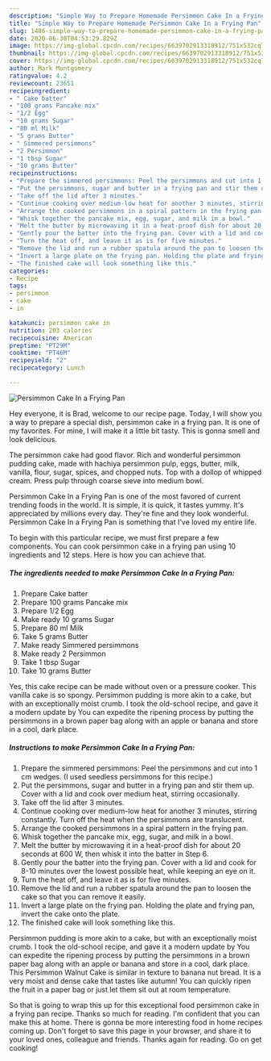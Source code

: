 ```yaml
---
description: "Simple Way to Prepare Homemade Persimmon Cake In a Frying Pan"
title: "Simple Way to Prepare Homemade Persimmon Cake In a Frying Pan"
slug: 1486-simple-way-to-prepare-homemade-persimmon-cake-in-a-frying-pan
date: 2020-06-30T04:53:29.829Z
image: https://img-global.cpcdn.com/recipes/6639702913318912/751x532cq70/persimmon-cake-in-a-frying-pan-recipe-main-photo.jpg
thumbnail: https://img-global.cpcdn.com/recipes/6639702913318912/751x532cq70/persimmon-cake-in-a-frying-pan-recipe-main-photo.jpg
cover: https://img-global.cpcdn.com/recipes/6639702913318912/751x532cq70/persimmon-cake-in-a-frying-pan-recipe-main-photo.jpg
author: Mark Montgomery
ratingvalue: 4.2
reviewcount: 23651
recipeingredient:
- " Cake batter"
- "100 grams Pancake mix"
- "1/2 Egg"
- "10 grams Sugar"
- "80 ml Milk"
- "5 grams Butter"
- " Simmered persimmons"
- "2 Persimmon"
- "1 tbsp Sugar"
- "10 grams Butter"
recipeinstructions:
- "Prepare the simmered persimmons: Peel the persimmons and cut into 1 cm wedges. (I used seedless persimmons for this recipe.)"
- "Put the persimmons, sugar and butter in a frying pan and stir them up. Cover with a lid and cook over medium heat, stirring occasionally."
- "Take off the lid after 3 minutes."
- "Continue cooking over medium-low heat for another 3 minutes, stirring constantly. Turn off the heat when the persimmons are translucent."
- "Arrange the cooked persimmons in a spiral pattern in the frying pan."
- "Whisk together the pancake mix, egg, sugar, and milk in a bowl."
- "Melt the butter by microwaving it in a heat-proof dish for about 20 seconds at 600 W, then whisk it into the batter in Step 6."
- "Gently pour the batter into the frying pan. Cover with a lid and cook for 8-10 minutes over the lowest possible heat, while keeping an eye on it."
- "Turn the heat off, and leave it as is for five minutes."
- "Remove the lid and run a rubber spatula around the pan to loosen the cake so that you can remove it easily."
- "Invert a large plate on the frying pan. Holding the plate and frying pan, invert the cake onto the plate."
- "The finished cake will look something like this."
categories:
- Recipe
tags:
- persimmon
- cake
- in

katakunci: persimmon cake in 
nutrition: 203 calories
recipecuisine: American
preptime: "PT29M"
cooktime: "PT46M"
recipeyield: "2"
recipecategory: Lunch

---
```



![Persimmon Cake In a Frying Pan](https://img-global.cpcdn.com/recipes/6639702913318912/751x532cq70/persimmon-cake-in-a-frying-pan-recipe-main-photo.jpg)

Hey everyone, it is Brad, welcome to our recipe page. Today, I will show you a way to prepare a special dish, persimmon cake in a frying pan. It is one of my favorites. For mine, I will make it a little bit tasty. This is gonna smell and look delicious.

The persimmon cake had good flavor. Rich and wonderful persimmon pudding cake, made with hachiya persimmon pulp, eggs, butter, milk, vanilla, flour, sugar, spices, and chopped nuts. Top with a dollop of whipped cream. Press pulp through coarse sieve into medium bowl.

Persimmon Cake In a Frying Pan is one of the most favored of current trending foods in the world. It is simple, it is quick, it tastes yummy. It's appreciated by millions every day. They're fine and they look wonderful. Persimmon Cake In a Frying Pan is something that I've loved my entire life.


To begin with this particular recipe, we must first prepare a few components. You can cook persimmon cake in a frying pan using 10 ingredients and 12 steps. Here is how you can achieve that.

<!--inarticleads1-->

##### The ingredients needed to make Persimmon Cake In a Frying Pan:

1. Prepare  Cake batter
1. Prepare 100 grams Pancake mix
1. Prepare 1/2 Egg
1. Make ready 10 grams Sugar
1. Prepare 80 ml Milk
1. Take 5 grams Butter
1. Make ready  Simmered persimmons
1. Make ready 2 Persimmon
1. Take 1 tbsp Sugar
1. Take 10 grams Butter


Yes, this cake recipe can be made without oven or a pressure cooker. This vanilla cake is so spongy. Persimmon pudding is more akin to a cake, but with an exceptionally moist crumb. I took the old-school recipe, and gave it a modern update by You can expedite the ripening process by putting the persimmons in a brown paper bag along with an apple or banana and store in a cool, dark place. 

<!--inarticleads2-->

##### Instructions to make Persimmon Cake In a Frying Pan:

1. Prepare the simmered persimmons: Peel the persimmons and cut into 1 cm wedges. (I used seedless persimmons for this recipe.)
1. Put the persimmons, sugar and butter in a frying pan and stir them up. Cover with a lid and cook over medium heat, stirring occasionally.
1. Take off the lid after 3 minutes.
1. Continue cooking over medium-low heat for another 3 minutes, stirring constantly. Turn off the heat when the persimmons are translucent.
1. Arrange the cooked persimmons in a spiral pattern in the frying pan.
1. Whisk together the pancake mix, egg, sugar, and milk in a bowl.
1. Melt the butter by microwaving it in a heat-proof dish for about 20 seconds at 600 W, then whisk it into the batter in Step 6.
1. Gently pour the batter into the frying pan. Cover with a lid and cook for 8-10 minutes over the lowest possible heat, while keeping an eye on it.
1. Turn the heat off, and leave it as is for five minutes.
1. Remove the lid and run a rubber spatula around the pan to loosen the cake so that you can remove it easily.
1. Invert a large plate on the frying pan. Holding the plate and frying pan, invert the cake onto the plate.
1. The finished cake will look something like this.


Persimmon pudding is more akin to a cake, but with an exceptionally moist crumb. I took the old-school recipe, and gave it a modern update by You can expedite the ripening process by putting the persimmons in a brown paper bag along with an apple or banana and store in a cool, dark place. This Persimmon Walnut Cake is similar in texture to banana nut bread. It is a very moist and dense cake that tastes like autumn! You can quickly ripen the fruit in a paper bag or just let them sit out at room temperature. 

So that is going to wrap this up for this exceptional food persimmon cake in a frying pan recipe. Thanks so much for reading. I'm confident that you can make this at home. There is gonna be more interesting food in home recipes coming up. Don't forget to save this page in your browser, and share it to your loved ones, colleague and friends. Thanks again for reading. Go on get cooking!
